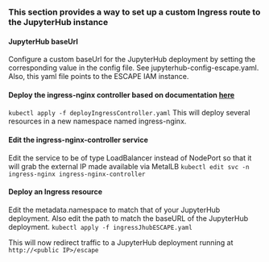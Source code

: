 ### This section provides a way to set up a custom Ingress route to the JupyterHub instance

#### JupyterHub baseUrl
Configure a custom baseUrl for the JupyterHub deployment by setting the corresponding value in the config file. See jupyterhub-config-escape.yaml.  
Also, this yaml file points to the ESCAPE IAM instance.  

#### Deploy the ingress-nginx controller based on documentation [here](https://kubernetes.github.io/ingress-nginx/deploy/#bare-metal) 
`kubectl apply -f deployIngressController.yaml`
This will deploy several resources in a new namespace named ingress-nginx.

#### Edit the ingress-nginx-controller service
Edit the service to be of type LoadBalancer instead of NodePort so that it will grab the external IP made available via MetalLB
`kubectl edit svc -n ingress-nginx ingress-nginx-controller`   

#### Deploy an Ingress resource 
Edit the metadata.namespace to match that of your JupyterHub deployment. Also edit the path to match the baseURL of the JupyterHub deployment.
`kubectl apply -f ingressJhubESCAPE.yaml`    

This will now redirect traffic to a JupyterHub deployment running at `http://<public IP>/escape`
